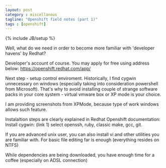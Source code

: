 ```yaml
---
layout: post
category : miscellanous
tagline: "Openshift field notes (part 1)"
tags : [openshift]
---
```

{% include JB/setup %}

Well, what do we need in order to become more familiar with 'developer havens' by Redhat?

Developer's account of course. You may apply for free using address below:
https://openshift.redhat.com/app/

Next step - setup control enviroment. Historically, I find cygwin unnecessary on windows (especially taking into consideration powershell from Microsoft).
That's why to avoid installing couple of strange software packs in your core system - virtual vmware box or XP mode is your choice.

I am providing screenshots from XPMode, because type of work  windows allows such feature.

Instalaltion steps are clearly explained in Redhat Openshift documentation:
Install cygwin: (link 1)
select openssh, ruby,  classic make, gcc, git.

If you are advanced unix user, you can also install vi and other utilities you are familiar with.
For basic file editing far is enough (everything resides on NTFS)

While dependencies are being downloaded, you have enough time for a coffee (especially on ADSL connection)
